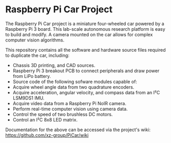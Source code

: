 Raspberry Pi Car Project
========================

The Raspberry Pi Car project is a miniature four-wheeled car powered by a Raspberry Pi 3 board. This lab-scale autonomous research platform is easy to build and modify. A camera mounted on the car allows for complex computer vision algorithms. 

This repository contains all the software and hardware source files required to duplicate the car, including:
* Chassis 3D printing, and CAD sources.
* Raspberry Pi 3 breakout PCB to connect peripherals and draw power from LiPo battery.
* Source code of the following sofware modules capable of:
 * Acquire wheel angle data from two quadrature encoders.
 * Acquire acceleration, angular velocity, and compass data from an I²C LSM9DS1 IMU.
 * Acquire video data from a Raspberry Pi NoIR camera.
 * Perform real-time computer vision using camera data.
 * Control the speed of two brushless DC motors.
 * Control an I²C 8x8 LED matrix.

Documentation for the above can be accessed via the project's wiki: https://github.com/xz-group/PiCar/wiki
